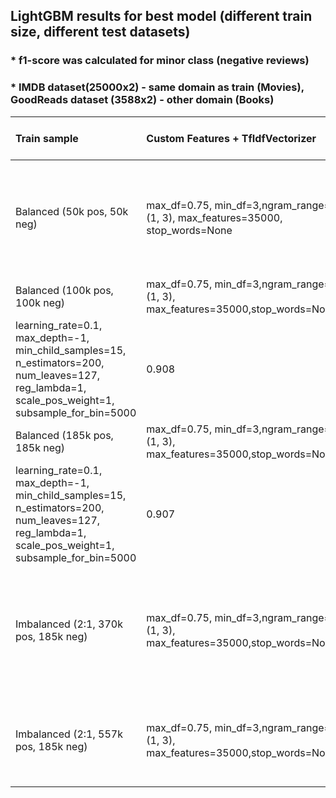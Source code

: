 ## LightGBM results for best model (different train size, different test datasets)

### * f1-score was calculated for minor class (negative reviews)
### * IMDB dataset(25000x2) - same domain as train (Movies), GoodReads dataset (3588x2) - other domain (Books)

|Train sample| Custom Features + TfIdfVectorizer | Model (LGBClassifier) | Valid-acc | Test-acc | Test-acc (IMDB)| Test-acc (GoodReads)| Test-f1 | Test-f1 (IMDB)| Test-f1 (GoodReads)|
|:----------------|:------------|:-------------|:------------|:------------|:------------|:------------|:------------|:------------|:------------:|
|Balanced (50k pos, 50k neg)|max_df=0.75, min_df=3,ngram_range=(1, 3), max_features=35000, stop_words=None|rcolsample_bytree=0.7, learning_rate=0.1, max_depth=-1, min_child_samples=15, n_estimators=200, num_leaves=127, reg_lambda=1, scale_pos_weight=1, subsample_for_bin=5000|0.905|0.904|0.887|0.884|0.72|0.89|0.88|
|Balanced (100k pos, 100k neg)|max_df=0.75, min_df=3,ngram_range=(1, 3), max_features=35000,stop_words=None|rcolsample_bytree=0.7,  
learning_rate=0.1, max_depth=-1, min_child_samples=15, n_estimators=200, num_leaves=127, reg_lambda=1, scale_pos_weight=1, subsample_for_bin=5000 |0.908|0.910|0.895|0.895|0.74|0.90|0.90|
|Balanced (185k pos, 185k neg)|max_df=0.75, min_df=3,ngram_range=(1, 3), max_features=35000,stop_words=None|rcolsample_bytree=0.7,  
learning_rate=0.1, max_depth=-1, min_child_samples=15, n_estimators=200, num_leaves=127, reg_lambda=1, scale_pos_weight=1, subsample_for_bin=5000|0.907|0.909|0.894|0.894|0.74|0.90|0.89|
|Imbalanced (2:1, 370k pos, 185k neg)|max_df=0.75, min_df=3,ngram_range=(1, 3), max_features=35000,stop_words=None| rcolsample_bytree=0.7, learning_rate=0.1, max_depth=-1, min_child_samples=15, n_estimators=200, num_leaves=127, reg_lambda=1, scale_pos_weight=1, subsample_for_bin=5000, **scale_pos_weight=0.5**|0.913|0.914|0.899|0.895|0.75|0.90|0.89|
|Imbalanced (2:1, 557k pos, 185k neg)|max_df=0.75, min_df=3,ngram_range=(1, 3), max_features=35000,stop_words=None|reg_lambda=5, n_estimators=200, num_leaves=127, subsample=0.5, colsample_bytree=0.5, subsample_for_bin=10000, **scale_pos_weight=0.33**|0.912|0.914|0.899|0.892|0.75|0.90|0.89|
